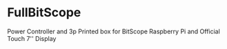 # FullBitScope
Power Controller and 3p Printed box for BitScope Raspberry Pi and Official Touch 7'' Display
